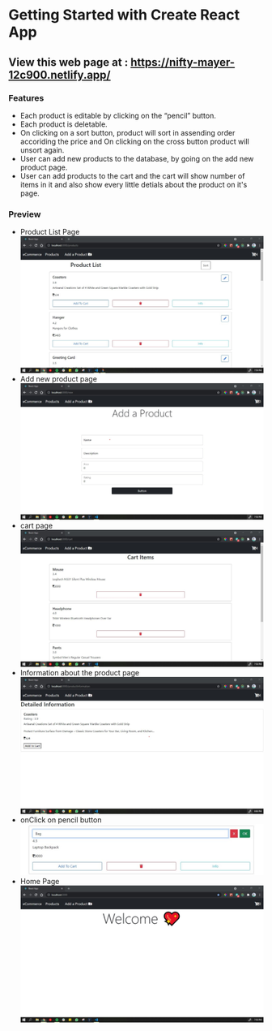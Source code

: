 # Getting Started with Create React App
## View this web page at : https://nifty-mayer-12c900.netlify.app/

### Features
  * Each product is editable by clicking on the “pencil” button.
  * Each product is deletable.
  * On clicking on a sort button, product will sort in assending order accoriding the price and On clicking on the cross button product will unsort again.
  * User can add new products to the database, by going on the add new product page. 
  * User can add products to the cart and the cart will show number of items in it and also show every little detials about the product on it's page.

### Preview
  * Product List Page
    ![](src/img/productlist.jpg)
  * Add new product page
    ![](src/img/addnewproduct.jpg)
  * cart page
    ![](src/img/cartiems.jpg)
  * Information about the product page 
    ![](src/img/info.jpg)
  * onClick on pencil button
    ![](src/img/edititem.jpg)
  * Home Page
    ![](src/img/home.jpg)
